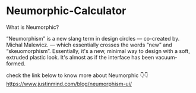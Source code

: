 # Neumorphic-Calculator

What is Neumorphic?

“Neumorphism” is a new slang term in design circles — co-created by. Michal Malewicz. 
— which essentially crosses the words “new” and “skeuomorphism”.
Essentially, it's a new, minimal way to design with a soft, extruded plastic look.
It's almost as if the interface has been vacuum-formed.

check the link below to know more about Neumorphic 👇👇
https://www.justinmind.com/blog/neumorphism-ui/
